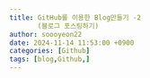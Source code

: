 ```yaml
---
title: GitHub를 이용한 Blog만들기 -2
       (블로그 포스팅하기)
author: soooyeon22
date: 2024-11-14 11:53:00 +0900
categories: [Github]
tags: [blog,Github,]
---
```

